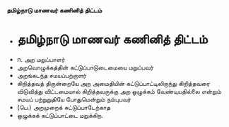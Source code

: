 **தமிழ்நாடு மாணவர் கணினித் திட்டம்**
- # தமிழ்நாடு மாணவர் கணினித் திட்டம்
- n. அற மறுப்பாளர்
- அறவொழுக்கத்தின் கட்டுப்பாடுடைமையை மறுப்பவர்
- அறங்கடந்த சமயப்பற்றாளர்
- கிறித்தவத் திருன்றையே அற அமைதியின் கட்டுப்பாட்டிலிருந்து கிறித்தவரை விடுவித்து விட்டமையால் கிறித்தவருக்கு அற ஓழுக்கம் வேண்டியதில்லை என்றும் சமயப் பற்றுறுதியே போதுமென்றும் நம்புபவர்
- (பெ.) அறமுறைக் சுட்டுப்பாடேற்காத
- ஒழுக்கக் கட்டுப்பாட்டை மறுக்கிற.

